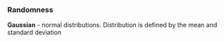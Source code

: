 ### Randomness

__Gaussian__ - normal distributions.  Distribution is defined by the mean and standard deviation
